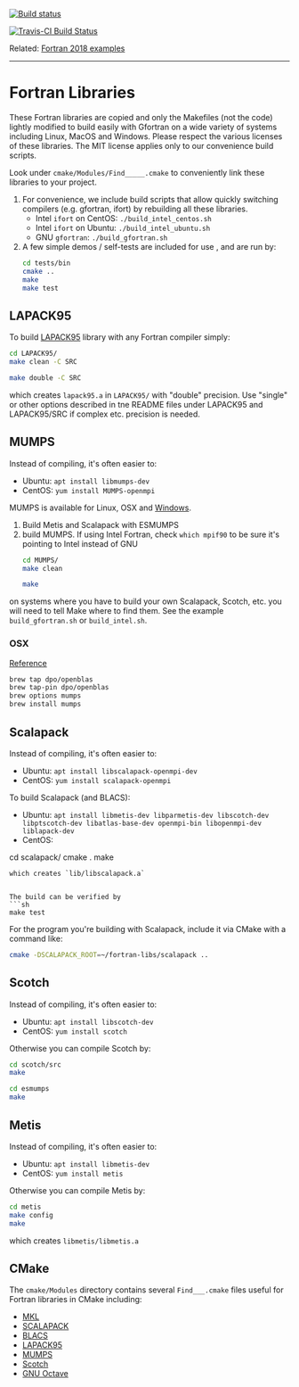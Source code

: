 [![Build status](https://ci.appveyor.com/api/projects/status/930wqecxd8xmsd3v?svg=true)](https://ci.appveyor.com/project/scivision/fortran-libs)

[![Travis-CI Build Status](https://travis-ci.org/scivision/fortran-libs.svg)](https://travis-ci.org/scivision/fortran-libs)

Related: [Fortran 2018 examples](https://github.com/scivision/fortran2018-examples)

---

# Fortran Libraries

These Fortran libraries are copied and only the Makefiles (not the code) lightly modified to build easily with Gfortran on a wide variety of systems including Linux, MacOS and Windows.
Please respect the various licenses of these libraries. 
The MIT license applies only to our convenience build scripts.


Look under `cmake/Modules/Find_____.cmake` to conveniently link these libraries to your project.


1. For convenience, we include build scripts that allow quickly switching compilers (e.g. gfortran, ifort) by rebuilding all these libraries.
   * Intel `ifort` on CentOS: `./build_intel_centos.sh`
   * Intel `ifort` on Ubuntu: `./build_intel_ubuntu.sh`
   * GNU `gfortran`: `./build_gfortran.sh`
2. A few simple demos / self-tests are included for use , and are run by:
   ```sh
   cd tests/bin
   cmake ..
   make
   make test
   ```
   
## LAPACK95
To build 
[LAPACK95](http://www.netlib.org/lapack95/)
library with any Fortran compiler simply:
```sh
cd LAPACK95/
make clean -C SRC

make double -C SRC 
```
which creates `lapack95.a` in `LAPACK95/`  with "double" precision.
Use "single" or other options described in tne README files under LAPACK95 and LAPACK95/SRC if complex etc. precision is needed.

## MUMPS

Instead of compiling, it's often easier to:

* Ubuntu: `apt install libmumps-dev`
* CentOS: `yum install MUMPS-openmpi`

MUMPS is available for Linux, OSX and 
[Windows](http://mumps.enseeiht.fr/index.php?page=links).

1. Build Metis and Scalapack with ESMUMPS
2. build MUMPS. If using Intel Fortran, check `which mpif90` to be sure it's pointing to Intel instead of GNU
   ```sh
   cd MUMPS/
   make clean

   make
   ```

on systems where you have to build your own Scalapack, Scotch, etc. you will need to tell Make where to find them.
See the example `build_gfortran.sh` or `build_intel.sh`.

### OSX

[Reference](http://mumps.enseeiht.fr/index.php?page=links)

```sh
brew tap dpo/openblas
brew tap-pin dpo/openblas
brew options mumps
brew install mumps
```

## Scalapack
Instead of compiling, it's often easier to:

* Ubuntu: `apt install libscalapack-openmpi-dev`
* CentOS: `yum install scalapack-openmpi`

To build Scalapack (and BLACS):

* Ubuntu: `apt install libmetis-dev libparmetis-dev libscotch-dev libptscotch-dev libatlas-base-dev openmpi-bin libopenmpi-dev liblapack-dev`
* CentOS: ` `

cd scalapack/
cmake .
make
```
which creates `lib/libscalapack.a`


The build can be verified by
```sh
make test
```

For the program you're building with Scalapack, include it via CMake with a command like:
```sh
cmake -DSCALAPACK_ROOT=~/fortran-libs/scalapack ..
```

## Scotch

Instead of compiling, it's often easier to:

* Ubuntu: `apt install libscotch-dev`
* CentOS: `yum install scotch`

Otherwise you can compile Scotch by:

```sh
cd scotch/src
make

cd esmumps
make
```

## Metis

Instead of compiling, it's often easier to:

* Ubuntu: `apt install libmetis-dev`
* CentOS: `yum install metis`

Otherwise you can compile Metis by:

```sh
cd metis
make config
make
```

which creates `libmetis/libmetis.a`



## CMake
The `cmake/Modules` directory contains several `Find___.cmake` files useful for Fortran libraries in CMake including:

* [MKL](https://software.intel.com/mkl)
* [SCALAPACK](http://www.netlib.org/scalapack/)
* [BLACS](http://www.netlib.org/blacs/)
* [LAPACK95](http://www.netlib.org/lapack95/)
* [MUMPS](http://mumps.enseeiht.fr/)
* [Scotch](https://gforge.inria.fr/projects/scotch/)
* [GNU Octave](https://www.gnu.org/software/octave/)
